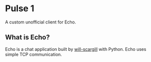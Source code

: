 # Pulse 1
A custom unofficial client for Echo.

## What is Echo?
Echo is a chat application built by [will-scargill](https://github.com/will-scargill) with Python. Echo uses simple TCP communication.
